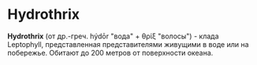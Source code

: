 # Hydrothrix

**Hydrothrix** (от др.-греч. hýdōr "вода" + θρίξ "волосы") - клада Leptophyll, представленная представителями живущими в воде или на побережье. Обитают до 200 метров от поверхности океана.